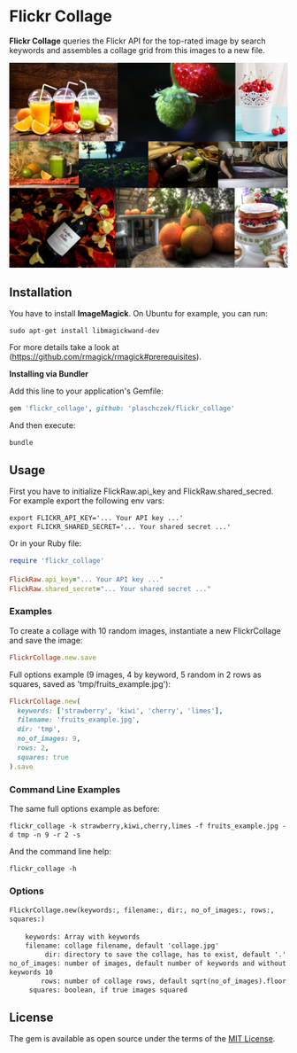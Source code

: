 # Flickr Collage

**Flickr Collage** queries the Flickr API for the top-rated image by search keywords and assembles a collage grid from this images to a new file.

![](tmp/fruits.jpg)

## Installation

You have to install **ImageMagick**. On Ubuntu for example, you can run:

```
sudo apt-get install libmagickwand-dev
```

For more details take a look at (https://github.com/rmagick/rmagick#prerequisites).

**Installing via Bundler**

Add this line to your application's Gemfile:

```ruby
gem 'flickr_collage', github: 'plaschczek/flickr_collage'
```

And then execute:

```console
bundle
```

## Usage

First you have to initialize FlickRaw.api_key and FlickRaw.shared_secred.<br />
For example export the following env vars:

```console
export FLICKR_API_KEY='... Your API key ...'
export FLICKR_SHARED_SECRET='... Your shared secret ...'
```

Or in your Ruby file:

```ruby
require 'flickr_collage'

FlickRaw.api_key="... Your API key ..."
FlickRaw.shared_secret="... Your shared secret ..."
```

### Examples

To create a collage with 10 random images, instantiate a new FlickrCollage and save the image:

```ruby
FlickrCollage.new.save
```

Full options example (9 images, 4 by keyword, 5 random in 2 rows as squares, saved as 'tmp/fruits_example.jpg'):

```ruby
FlickrCollage.new(
  keywords: ['strawberry', 'kiwi', 'cherry', 'limes'],
  filename: 'fruits_example.jpg',
  dir: 'tmp',
  no_of_images: 9,
  rows: 2,
  squares: true
).save
```

### Command Line Examples

The same full options example as before:

```console
flickr_collage -k strawberry,kiwi,cherry,limes -f fruits_example.jpg -d tmp -n 9 -r 2 -s
```

And the command line help:

```console
flickr_collage -h
```

### Options

```
FlickrCollage.new(keywords:, filename:, dir:, no_of_images:, rows:, squares:)

    keywords: Array with keywords
    filename: collage filename, default 'collage.jpg'
         dir: directory to save the collage, has to exist, default '.'
no_of_images: number of images, default number of keywords and without keywords 10
        rows: number of collage rows, default sqrt(no_of_images).floor
     squares: boolean, if true images squared
```

## License

The gem is available as open source under the terms of the [MIT License](http://opensource.org/licenses/MIT).
